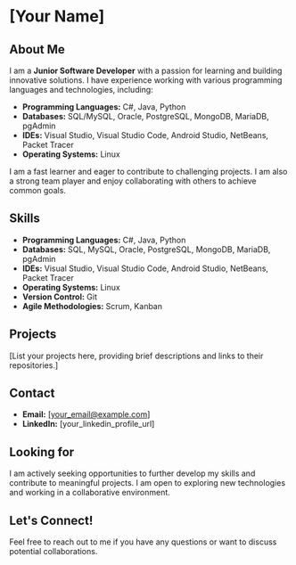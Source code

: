 # [Your Name]

## About Me

I am a **Junior Software Developer** with a passion for learning and building innovative solutions. I have experience working with various programming languages and technologies, including:

* **Programming Languages:** C#, Java, Python
* **Databases:** SQL/MySQL, Oracle, PostgreSQL, MongoDB, MariaDB, pgAdmin
* **IDEs:** Visual Studio, Visual Studio Code, Android Studio, NetBeans, Packet Tracer
* **Operating Systems:** Linux

I am a fast learner and eager to contribute to challenging projects. I am also a strong team player and enjoy collaborating with others to achieve common goals.

## Skills

* **Programming Languages:** C#, Java, Python
* **Databases:** SQL, MySQL, Oracle, PostgreSQL, MongoDB, MariaDB, pgAdmin
* **IDEs:** Visual Studio, Visual Studio Code, Android Studio, NetBeans, Packet Tracer
* **Operating Systems:** Linux
* **Version Control:** Git
* **Agile Methodologies:** Scrum, Kanban

## Projects

[List your projects here, providing brief descriptions and links to their repositories.]

## Contact

* **Email:** [your_email@example.com]
* **LinkedIn:** [your_linkedin_profile_url]

## Looking for

I am actively seeking opportunities to further develop my skills and contribute to meaningful projects. I am open to exploring new technologies and working in a collaborative environment.

## Let's Connect!

Feel free to reach out to me if you have any questions or want to discuss potential collaborations.

<!--
**ErikGPerez/ErikGPerez** is a ✨ _special_ ✨ repository because its `README.md` (this file) appears on your GitHub profile.

Here are some ideas to get you started:

- 🔭 I’m currently working on ...
- 🌱 I’m currently learning ...
- 👯 I’m looking to collaborate on ...
- 🤔 I’m looking for help with ...
- 💬 Ask me about ...
- 📫 How to reach me: ...
- 😄 Pronouns: ...
- ⚡ Fun fact: ...
-->
